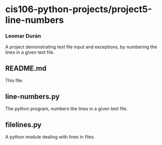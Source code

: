 # cis106-python-projects/project5-line-numbers
### Leomar Durán

A project demonstrating text file input and exceptions, by numbering
the lines in a given text file.

## README.md
This file.

## line-numbers.py
The python program, numbers the lines in a given text file.

## filelines.py
A python module dealing with lines in files.
